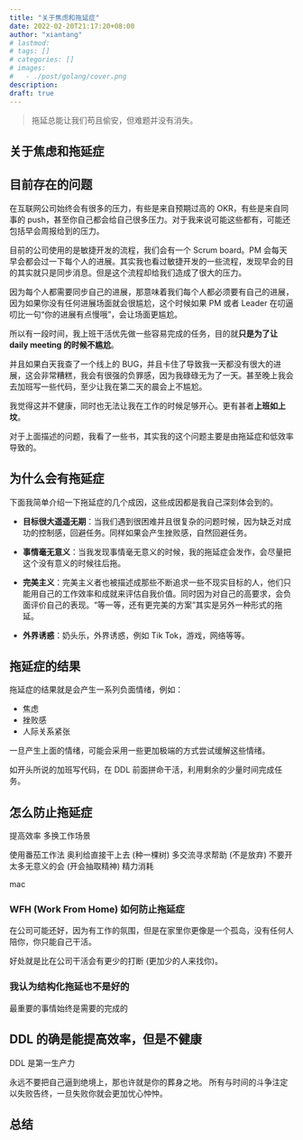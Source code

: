```yaml
---
title: "关于焦虑和拖延症"
date: 2022-02-20T21:17:20+08:00
author: "xiantang"
# lastmod: 
# tags: []
# categories: []
# images:
#   - ./post/golang/cover.png
description:
draft: true
---
```



<!-- 
* 总是会先写一句话，同步背景和上下文
* 评论式写作引用一些大牛说的话
* 多一些有趣的跳转链接
* 在文章末尾推荐一些有趣的链接
* 先写提纲，再写内容 -->

> 拖延总能让我们苟且偷安，但难题并没有消失。

## 关于焦虑和拖延症

<!-- 内卷化 -->

## 目前存在的问题

在互联网公司始终会有很多的压力，有些是来自预期过高的 OKR，有些是来自同事的 push，甚至你自己都会给自己很多压力。对于我来说可能这些都有，可能还包括早会周报给到的压力。

目前的公司使用的是敏捷开发的流程，我们会有一个 Scrum board。PM 会每天早会都会过一下每个人的进展。其实我也看过敏捷开发的一些流程，发现早会的目的其实就只是同步消息。但是这个流程却给我们造成了很大的压力。

因为每个人都需要同步自己的进展，那意味着我们每个人都必须要有自己的进展，因为如果你没有任何进展场面就会很尴尬，这个时候如果 PM 或者 Leader 在叨逼叨比一句“你的进展有点慢哦”，会让场面更尴尬。

所以有一段时间，我上班干活优先做一些容易完成的任务，目的就**只是为了让 daily meeting 的时候不尴尬**。

并且如果白天我查了一个线上的 BUG，并且卡住了导致我一天都没有很大的进展，这会非常糟糕，我会有很强的负罪感，因为我碌碌无为了一天。甚至晚上我会去加班写一些代码，至少让我在第二天的晨会上不尴尬。

我觉得这并不健康，同时也无法让我在工作的时候足够开心。更有甚者**上班如上坟**。

<!-- 总是卡在一个问题很久
总是感觉碌碌无为
第二天早会特别尴尬 catch up，失去意义，因为是为了防止尴尬而且干活。
完美主义，碍手碍脚

完美主义，碍手碍脚。“等一等，还有更完美的方案”其实是另一种形式的拖延。番茄工作法没有给“拖延”任何的机会。你只能前进，开始一个番茄钟，不必惦念怎样才能做到“非常完美”。 -->

对于上面描述的问题，我看了一些书，其实我的这个问题主要是由拖延症和低效率导致的。

## 为什么会有拖延症

下面我简单介绍一下拖延症的几个成因，这些成因都是我自己深刻体会到的。

* **目标很大遥遥无期**：当我们遇到很困难并且很复杂的问题时候，因为缺乏对成功的控制感，回避任务。同样如果会产生挫败感，自然回避任务。

* **事情毫无意义**：当我发现事情毫无意义的时候，我的拖延症会发作，会尽量把这个没有意义的时候往后拖。

* **完美主义**：完美主义者也被描述成那些不断追求一些不现实目标的人，他们只能用自己的工作效率和成就来评估自我价值。同时因为对自己的高要求，会负面评价自己的表现。“等一等，还有更完美的方案”其实是另外一种形式的拖延。

* **外界诱惑**：奶头乐，外界诱惑，例如 Tik Tok，游戏，网络等等。

## 拖延症的结果

拖延症的结果就是会产生一系列负面情绪，例如：

* 焦虑
* 挫败感
* 人际关系紧张

一旦产生上面的情绪，可能会采用一些更加极端的方式尝试缓解这些情绪。

如开头所说的加班写代码，在 DDL 前面拼命干活，利用剩余的少量时间完成任务。

## 怎么防止拖延症

提高效率
多换工作场景

使用番茄工作法
奥利给直接干上去 (种一棵树)
多交流寻求帮助 (不是放弃)
不要开太多无意义的会 (开会抽取精神) 精力消耗

mac

### WFH (Work From Home) 如何防止拖延症

在公司可能还好，因为有工作的氛围，但是在家里你更像是一个孤岛，没有任何人陪你，你只能自己干活。

好处就是比在公司干活会有更少的打断 (更加少的人来找你)。

### 我认为结构化拖延也不是好的

最重要的事情始终是需要的完成的

## DDL 的确是能提高效率，但是不健康

DDL 是第一生产力

永远不要把自己逼到绝境上，那也许就是你的葬身之地。
所有与时间的斗争注定以失败告终，一旦失败你就会更加忧心忡忡。

## 总结
